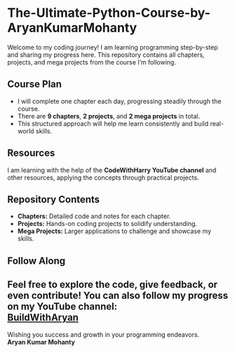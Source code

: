 # The-Ultimate-Python-Course-by-AryanKumarMohanty


Welcome to my coding journey! I am learning programming step-by-step and sharing my progress here. This repository contains all chapters, projects, and mega projects from the course I’m following.

## Course Plan

- I will complete one chapter each day, progressing steadily through the course.
- There are **9 chapters**, **2 projects**, and **2 mega projects** in total.
- This structured approach will help me learn consistently and build real-world skills.

## Resources

I am learning with the help of the **CodeWithHarry YouTube channel** and other resources, applying the concepts through practical projects.

## Repository Contents

- **Chapters:** Detailed code and notes for each chapter.
- **Projects:** Hands-on coding projects to solidify understanding.
- **Mega Projects:** Larger applications to challenge and showcase my skills.

## Follow Along

Feel free to explore the code, give feedback, or even contribute! You can also follow my progress on my YouTube channel:  
[BuildWithAryan](https://www.youtube.com/channel/UC5hhOgqKZWH9jf4AdPnnJdA) 
---


Wishing you success and growth in your programming endeavors.   
**Aryan Kumar Mohanty**
